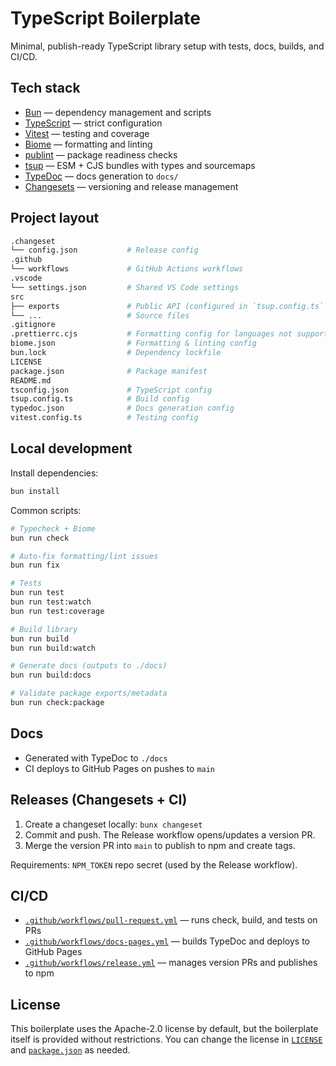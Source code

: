 # TypeScript Boilerplate

Minimal, publish-ready TypeScript library setup with tests, docs, builds, and CI/CD.

## Tech stack

- [Bun](https://bun.sh) — dependency management and scripts
- [TypeScript](https://www.typescriptlang.org) — strict configuration
- [Vitest](https://vitest.dev) — testing and coverage
- [Biome](https://biomejs.dev) — formatting and linting
- [publint](https://publint.dev) — package readiness checks
- [tsup](https://tsup.egoist.dev) — ESM + CJS bundles with types and sourcemaps
- [TypeDoc](https://typedoc.org) — docs generation to `docs/`
- [Changesets](https://github.com/changesets/changesets) — versioning and release management

## Project layout

```sh
.changeset
└── config.json           # Release config
.github
└── workflows             # GitHub Actions workflows
.vscode
└── settings.json         # Shared VS Code settings
src                       
├── exports               # Public API (configured in `tsup.config.ts` & `package.json`)
└── ...                   # Source files
.gitignore
.prettierrc.cjs           # Formatting config for languages not supported by Biome
biome.json                # Formatting & linting config
bun.lock                  # Dependency lockfile
LICENSE
package.json              # Package manifest
README.md
tsconfig.json             # TypeScript config
tsup.config.ts            # Build config
typedoc.json              # Docs generation config
vitest.config.ts          # Testing config
```

## Local development

Install dependencies:

```sh
bun install
```

Common scripts:

```sh
# Typecheck + Biome
bun run check

# Auto-fix formatting/lint issues
bun run fix

# Tests
bun run test
bun run test:watch
bun run test:coverage

# Build library
bun run build
bun run build:watch

# Generate docs (outputs to ./docs)
bun run build:docs

# Validate package exports/metadata
bun run check:package
```

## Docs

- Generated with TypeDoc to `./docs`
- CI deploys to GitHub Pages on pushes to `main`

## Releases (Changesets + CI)

1. Create a changeset locally: `bunx changeset`
2. Commit and push. The Release workflow opens/updates a version PR.
3. Merge the version PR into `main` to publish to npm and create tags.

Requirements: `NPM_TOKEN` repo secret (used by the Release workflow).

## CI/CD

- [`.github/workflows/pull-request.yml`](./.github/workflows/pull-request.yml) — runs check, build,
  and tests on PRs
- [`.github/workflows/docs-pages.yml`](./.github/workflows/docs-pages.yml) — builds TypeDoc and
  deploys to GitHub Pages
- [`.github/workflows/release.yml`](./.github/workflows/release.yml) — manages version PRs and
  publishes to npm

## License

This boilerplate uses the Apache-2.0 license by default, but the boilerplate itself is provided
without restrictions. You can change the license in [`LICENSE`](./LICENSE) and
[`package.json`](./package.json) as needed.